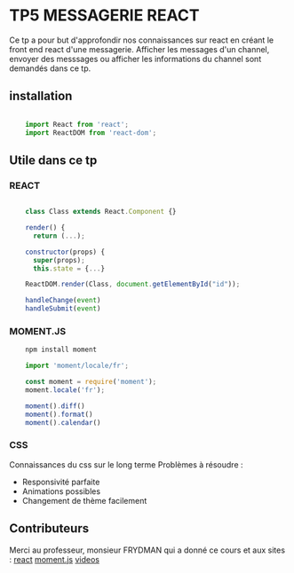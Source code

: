 # TP5 MESSAGERIE REACT

Ce tp a pour but d'approfondir nos connaissances sur react en créant le front end react d'une messagerie. Afficher les messages d'un channel, envoyer des messsages ou afficher les informations du channel sont demandés dans ce tp.

## installation
```js

    import React from 'react';
    import ReactDOM from 'react-dom';

```
## Utile dans ce tp

 ### REACT
```js

    class Class extends React.Component {}

    render() {
      return (...);

    constructor(props) {
      super(props);
      this.state = {...}

    ReactDOM.render(Class, document.getElementById("id"));

    handleChange(event)
    handleSubmit(event)

```
 ### MOMENT.JS
```js
    npm install moment

    import 'moment/locale/fr';

    const moment = require('moment');
    moment.locale('fr');

    moment().diff()
    moment().format()
    moment().calendar()
```
 ### CSS
Connaissances du css sur le long terme
Problèmes à résoudre : 
- Responsivité parfaite
- Animations possibles
- Changement de thème facilement

## Contributeurs
Merci au professeur, monsieur FRYDMAN qui a donné ce cours et aux sites :
[react](https://fr.reactjs.org/tutorial/tutorial.html)
[moment.js](https://https://momentjs.com/)
[videos](https://www.youtube.com/watch?v=SMgQlTSoXf0&list=PLjwdMgw5TTLWom67YfZuha-1iYzIirwJR)

